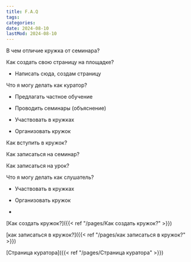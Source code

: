 ```yaml
---
title: F.A.Q
tags:
categories:
date: 2024-08-10
lastMod: 2024-08-10
---
```

В чем отличие кружка от семинара?

Как создать свою страницу на площадке?

  + Написать сюда, создам страницу

Что я могу делать как куратор?

  + Предлагать частное обучение

  + Проводить семинары (объяснение)

  + Участвовать в кружках

  + Организовать кружок

Как вступить в кружок?

Как записаться на семинар?

Как записаться на урок?

Что я могу делать как слушатель?

  + Участвовать в кружках

  + Организовать кружок

  + 

[Как создать кружок?]({{< ref "/pages/Как создать кружок?" >}})

[как записаться в кружок?]({{< ref "/pages/как записаться в кружок?" >}})

[Страница куратора]({{< ref "/pages/Страница куратора" >}})

